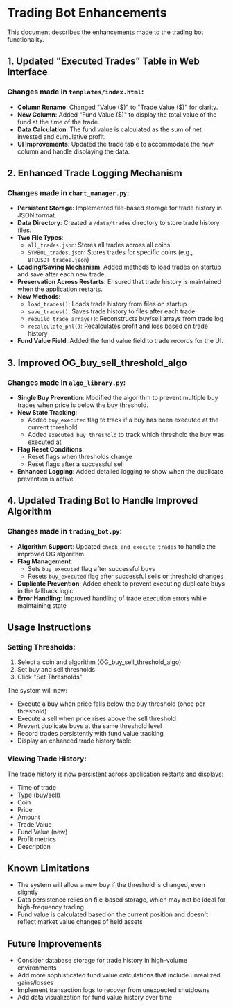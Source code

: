# Trading Bot Enhancements

This document describes the enhancements made to the trading bot functionality.

## 1. Updated "Executed Trades" Table in Web Interface

### Changes made in `templates/index.html`:

- **Column Rename**: Changed "Value ($)" to "Trade Value ($)" for clarity.
- **New Column**: Added "Fund Value ($)" to display the total value of the fund at the time of the trade.
- **Data Calculation**: The fund value is calculated as the sum of net invested and cumulative profit.
- **UI Improvements**: Updated the trade table to accommodate the new column and handle displaying the data.

## 2. Enhanced Trade Logging Mechanism

### Changes made in `chart_manager.py`:

- **Persistent Storage**: Implemented file-based storage for trade history in JSON format.
- **Data Directory**: Created a `/data/trades` directory to store trade history files.
- **Two File Types**:
  - `all_trades.json`: Stores all trades across all coins
  - `SYMBOL_trades.json`: Stores trades for specific coins (e.g., `BTCUSDT_trades.json`)
- **Loading/Saving Mechanism**: Added methods to load trades on startup and save after each new trade.
- **Preservation Across Restarts**: Ensured that trade history is maintained when the application restarts.
- **New Methods**:
  - `load_trades()`: Loads trade history from files on startup
  - `save_trades()`: Saves trade history to files after each trade
  - `rebuild_trade_arrays()`: Reconstructs buy/sell arrays from trade log
  - `recalculate_pnl()`: Recalculates profit and loss based on trade history
- **Fund Value Field**: Added the fund value field to trade records for the UI.

## 3. Improved OG_buy_sell_threshold_algo

### Changes made in `algo_library.py`:

- **Single Buy Prevention**: Modified the algorithm to prevent multiple buy trades when price is below the buy threshold.
- **New State Tracking**:
  - Added `buy_executed` flag to track if a buy has been executed at the current threshold
  - Added `executed_buy_threshold` to track which threshold the buy was executed at
- **Flag Reset Conditions**:
  - Reset flags when thresholds change
  - Reset flags after a successful sell
- **Enhanced Logging**: Added detailed logging to show when the duplicate prevention is active

## 4. Updated Trading Bot to Handle Improved Algorithm

### Changes made in `trading_bot.py`:

- **Algorithm Support**: Updated `check_and_execute_trades` to handle the improved OG algorithm.
- **Flag Management**: 
  - Sets `buy_executed` flag after successful buys
  - Resets `buy_executed` flag after successful sells or threshold changes
- **Duplicate Prevention**: Added check to prevent executing duplicate buys in the fallback logic
- **Error Handling**: Improved handling of trade execution errors while maintaining state

## Usage Instructions

### Setting Thresholds:

1. Select a coin and algorithm (OG_buy_sell_threshold_algo)
2. Set buy and sell thresholds
3. Click "Set Thresholds"

The system will now:
- Execute a buy when price falls below the buy threshold (once per threshold)
- Execute a sell when price rises above the sell threshold
- Prevent duplicate buys at the same threshold level
- Record trades persistently with fund value tracking
- Display an enhanced trade history table

### Viewing Trade History:

The trade history is now persistent across application restarts and displays:
- Time of trade
- Type (buy/sell)
- Coin
- Price
- Amount
- Trade Value
- Fund Value (new)
- Profit metrics
- Description

## Known Limitations

- The system will allow a new buy if the threshold is changed, even slightly
- Data persistence relies on file-based storage, which may not be ideal for high-frequency trading
- Fund value is calculated based on the current position and doesn't reflect market value changes of held assets

## Future Improvements

- Consider database storage for trade history in high-volume environments
- Add more sophisticated fund value calculations that include unrealized gains/losses
- Implement transaction logs to recover from unexpected shutdowns
- Add data visualization for fund value history over time 